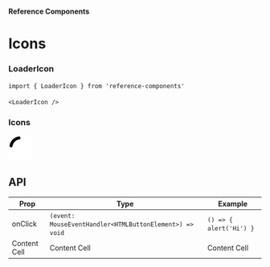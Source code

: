 #### Reference Components

# Icons

### LoaderIcon

```
import { LoaderIcon } from 'reference-components'

<LoaderIcon />
```

### Icons

![LoaderIcon](./svg/loader.svg)

## API

| Prop         | Type                                                    | Example                 |
| ------------ | ------------------------------------------------------- | ----------------------- |
| onClick      | `(event: MouseEventHandler<HTMLButtonElement>) => void` | `() => { alert('Hi') }` |
| Content Cell | Content Cell                                            | Content Cell            |
